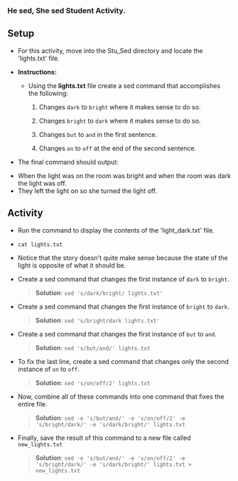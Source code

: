 ### He sed, She sed Student Activity.

## Setup
* For this activity, move into the Stu_Sed directory and locate the 'lights.txt' file.

* **Instructions:**

  * Using the **lights.txt** file create a sed command that accomplishes the following:

    1. Changes `dark` to `bright` where it makes sense to do so.

    2. Changes `bright` to `dark` where it makes sense to do so.

    3. Changes `but` to `and` in the first sentence.

    4. Changes `on` to `off` at the end of the second sentence.

* The final command should output:
 - When the light was on the room was bright and when the room was dark the light was off.
 - They left the light on so she turned the light off.

## Activity

* Run the command to display the contents of the 'light_dark.txt' file.
 - `cat lights.txt`

* Notice that the story doesn't quite make sense because the state of the light is opposite of what it should be.

* Create a sed command that changes the first instance of `dark` to `bright`.
  > **Solution**: `sed 's/dark/bright/ lights.txt'`
* Create a sed command that changes the first instance of `bright` to `dark`.
  > **Solution**: `sed 's/bright/dark lights.txt'`
* Create a sed command that changes the first instance of `but` to `and`.
  > **Solution**: `sed 's/but/and/' lights.txt`
* To fix the last line, create a sed command that changes only the second instance of `on` to `off`.
  > **Solution**: `sed 's/on/off/2' lights.txt`
* Now, combine all of these commands into one command that fixes the entire file.
  > **Solution**: `sed -e 's/but/and/' -e 's/on/off/2' -e 's/bright/dark/' -e 's/dark/bright/' lights.txt`
* Finally, save the result of this command to a new file called `new_lights.txt`
  > **Solution**: `sed -e 's/but/and/' -e 's/on/off/2' -e 's/bright/dark/' -e 's/dark/bright/' lights.txt > new_lights.txt`
